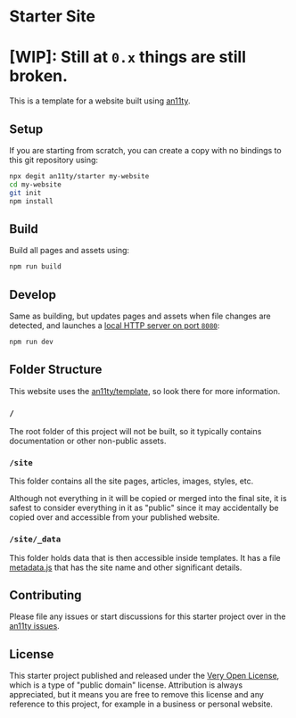 # Starter Site

# [WIP]: Still at `0.x` things are still broken.

This is a template for a website built using [an11ty](https://github.com/an11ty/an11ty).

## Setup

If you are starting from scratch, you can create a copy with
no bindings to this git repository using:

```bash
npx degit an11ty/starter my-website
cd my-website
git init
npm install
```

## Build

Build all pages and assets using:

```bash
npm run build
```

## Develop

Same as building, but updates pages and assets when file changes
are detected, and launches a [local HTTP server on port `8080`](http://localhost:8080):

```bash
npm run dev
```

## Folder Structure

This website uses the [an11ty/template](https://github.com/an11ty/template),
so look there for more information.

### `/`

The root folder of this project will not be built, so it typically
contains documentation or other non-public assets.

### `/site`

This folder contains all the site pages, articles, images, styles, etc.

Although not everything in it will be copied or merged into the final
site, it is safest to consider everything in it as "public" since it
may accidentally be copied over and accessible from your published website.

### `/site/_data`

This folder holds data that is then accessible inside templates. It has
a file [metadata.js](./site/_data/metadata.js) that has the site name and
other significant details.

## Contributing

Please file any issues or start discussions for this starter project
over in the [an11ty issues](https://github.com/an11ty/an11ty).

## License

This starter project published and released under the
[Very Open License](http://veryopenlicense.com), which
is a type of "public domain" license. Attribution is
always appreciated, but it means you are free to remove
this license and any reference to this project, for example
in a business or personal website.
